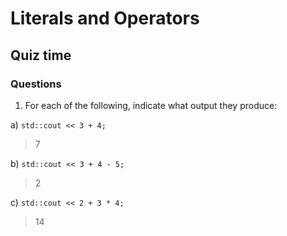 # Literals and Operators

## Quiz time

### Questions

1. For each of the following, indicate what output they produce:

a) `std::cout << 3 + 4;`
> 7

b) `std::cout << 3 + 4 - 5;`
> 2

c) `std::cout << 2 + 3 * 4;`
> 14
 